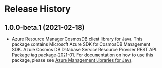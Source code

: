 # Release History

## 1.0.0-beta.1 (2021-02-18)

- Azure Resource Manager CosmosDB client library for Java. This package contains Microsoft Azure SDK for CosmosDB Management SDK. Azure Cosmos DB Database Service Resource Provider REST API. Package tag package-2021-01. For documentation on how to use this package, please see [Azure Management Libraries for Java](https://aka.ms/azsdk/java/mgmt).
